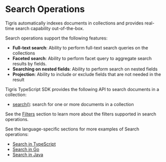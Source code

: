 # Search Operations

Tigris automatically indexes documents in collections and provides real-time
search capability out-of-the-box.

Search operations support the following features:

- **Full-text search**: Ability to perform full-text search queries on the
  collections
- **Faceted search**: Ability to perform facet query to aggregate search
  results by fields.
- **Searching on nested fields**: Ability to perform search on nested fields
- **Projection**: Ability to include or exclude fields that are not needed in
  the result

Tigris TypeScript SDK provides the following API to search documents
in a collection:

- [search()](../../sdkstools/typescript/database/search.mdx#searching-for-documents): search for one
  or more documents in a collection

See the [Filters](filters.md) section to learn more about the filters supported in
search operations.

See the language-specific sections for more examples of Search operations:

- [Search in TypeScript](../../sdkstools/typescript/database/search.mdx)
- [Search in Go](../../sdkstools/golang/database/search.mdx)
- [Search in Java](../../sdkstools/java/database/search.mdx)
